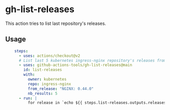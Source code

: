 # gh-list-releases

This action tries to list last repository's releases.

## Usage

```yaml
    steps:
      - uses: actions/checkout@v2
      # List last 5 kubernetes ingress-nginx repository's releases from release "NGINX: 0.44.0"
      - uses: github-actions-tools/gh-list-releases@main
        id: list-releases
        with:
          owner: kubernetes
          repo: ingress-nginx
          from_release: "NGINX: 0.44.0"
          nb_results: 5
      - run: |
          for release in `echo ${{ steps.list-releases.outputs.releases }} | jq -r .[]` ; do echo "release: ${release}" ; done
```

